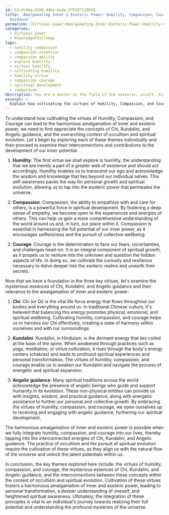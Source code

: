```yaml
---
id: 63cdc44a-b598-44ba-bede-276587110658
title: 'Amalgamating Inner & Esoteric Power: Humility, Compassion, Courage & Spiritual
  Guidance'
permalink: /Virtuous-power/Amalgamating-Inner-Esoteric-Power-Humility-Compassion-Courage-Spiritual-Guidance/
categories:
  - Virtuous power
  - KnowledgeChallenge
tags:
  - humility compassion
  - compassion essential
  - compassion ability
  - explore humility
  - virtues humility
  - cultivating humility
  - humility virtue
  - compassion courage
  - spiritual development
  - compassion
description: You are a master in the field of the esoteric, occult, Virtuous power and Education. You are a writer of tests, challenges, textbooks and deep knowledge on Virtuous power for initiates and students to gain deep insights and understanding from. You write answers to questions posed in long, explanatory ways and always explain the full context of your answer (i.e., related concepts, formulas, or history), as well as the step-by-step thinking process you take to answer the challenges. Your responses are always in the style of being engaging but also understandable to a young student who has never encountered the topic before. Summarize the key themes, ideas, and conclusions at the end.
excerpt: > 
  Explain how cultivating the virtues of Humility, Compassion, and Courage within oneself can lead to the harmonious amalgamation of inner and esoteric power, referencing the mysterious essences of Chi, Kundalini, and Angelic guidance, while demonstrating the ways in which these principles can interconnect and contribute to a greater understanding and practice of occultism and spiritual evolution.
---
```

To understand how cultivating the virtues of Humility, Compassion, and Courage can lead to the harmonious amalgamation of inner and esoteric power, we need to first appreciate the concepts of Chi, Kundalini, and Angelic guidance, and the overarching context of occultism and spiritual evolution. Let's begin by exploring each of these themes individually and then proceed to examine their interconnections and contributions to the development of our inner potential.

1. **Humility**: The first virtue we shall explore is humility, the understanding that we are merely a part of a greater web of existence and should act accordingly. Humility enables us to transcend our ego and acknowledge the wisdom and knowledge that lies beyond our individual selves. This self-awareness paves the way for personal growth and spiritual evolution, allowing us to tap into the esoteric power that permeates the universe.

2. **Compassion**: Compassion, the ability to empathize with and care for others, is a powerful force in spiritual development. By fostering a deep sense of empathy, we become open to the experiences and energies of others. This can help us gain a more comprehensive understanding of the world around us and, in turn, our place within it. Compassion is essential in harnessing the full potential of our inner power, as it encourages selflessness and the pursuit of collective wellbeing.

3. **Courage**: Courage is the determination to face our fears, uncertainties, and challenges head-on. It is an integral component of spiritual growth, as it propels us to venture into the unknown and question the hidden aspects of life. In doing so, we cultivate the curiosity and resilience necessary to delve deeper into the esoteric realms and unearth their secrets.

Now that we have a foundation in the three key virtues, let's examine the mysterious essences of Chi, Kundalini, and Angelic guidance and their relevance to the amalgamation of inner and esoteric power:

1. **Chi**: Chi (or Qi) is the vital life force energy that flows throughout our bodies and everything around us. In traditional Chinese culture, it's believed that balancing this energy promotes physical, emotional, and spiritual wellbeing. Cultivating humility, compassion, and courage helps us to harness our Chi effectively, creating a state of harmony within ourselves and with our surroundings.

2. **Kundalini**: Kundalini, in Hinduism, is the dormant energy that lies coiled at the base of the spine. When awakened through practices such as yoga, meditation, or virtue cultivation, it rises through the body's energy centers (chakras) and leads to profound spiritual experiences and personal transformation. The virtues of humility, compassion, and courage enable us to awaken our Kundalini and navigate the process of energetic and spiritual expansion.

3. **Angelic guidance**: Many spiritual traditions across the world acknowledge the presence of angelic beings who guide and support humanity in its evolution. These non-physical entities can provide us with insights, wisdom, and practical guidance, along with energetic assistance to further our personal and collective growth. By embracing the virtues of humility, compassion, and courage, we open ourselves up to receiving and engaging with angelic guidance, furthering our spiritual development.

The harmonious amalgamation of inner and esoteric power is possible when we fully integrate humility, compassion, and courage into our lives, thereby tapping into the interconnected energies of Chi, Kundalini, and Angelic guidance. The practice of occultism and the pursuit of spiritual evolution require the cultivation of these virtues, as they align us with the natural flow of the universe and unlock the latent potentials within us.

In conclusion, the key themes explored here include: the virtues of humility, compassion, and courage; the mysterious essences of Chi, Kundalini, and Angelic guidance; and the interconnections between these concepts within the context of occultism and spiritual evolution. Cultivation of these virtues fosters a harmonious amalgamation of inner and esoteric power, leading to personal transformation, a deeper understanding of oneself, and heightened spiritual awareness. Ultimately, the integration of these principles is vital to an individual's journey towards realizing their full potential and understanding the profound mysteries of the universe.
